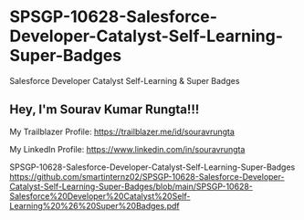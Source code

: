 # SPSGP-10628-Salesforce-Developer-Catalyst-Self-Learning-Super-Badges
Salesforce Developer Catalyst Self-Learning &amp; Super Badges

## Hey,  I'm Sourav Kumar Rungta!!!

My Trailblazer Profile: <a href="https://trailblazer.me/id/souravrungta" target="_blank "> https://trailblazer.me/id/souravrungta </a>

My LinkedIn Profile: <a href="https://www.linkedin.com/in/souravrungta" target="_blank "> https://www.linkedin.com/in/souravrungta </a>


SPSGP-10628-Salesforce-Developer-Catalyst-Self-Learning-Super-Badges
https://github.com/smartinternz02/SPSGP-10628-Salesforce-Developer-Catalyst-Self-Learning-Super-Badges/blob/main/SPSGP-10628-Salesforce%20Developer%20Catalyst%20Self-Learning%20%26%20Super%20Badges.pdf
